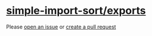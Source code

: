 [simple-import-sort/exports](https://github.com/lydell/eslint-plugin-simple-import-sort#sort-order)
===================================================================================================
Please [open an issue](https://github.com/rasenplanscher/eslint-config-rasenplanscher/issues/new)
or [create a pull request](https://github.com/rasenplanscher/eslint-config-rasenplanscher/edit/main/src/rules-configurations/simple-import-sort/exports.md)